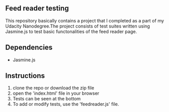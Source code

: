 ## Feed reader testing

This repository basically contains a project that I completed as a part of my Udacity Nanodegree.The project consists of test suites written using Jasmine.js to test basic functonalities of the feed reader page.

## Dependencies
* Jasmine.js

## Instructions
1. clone the repo or download the zip file
2. open the 'index.html' file in your browser
3. Tests can be seen at the bottom
4. To add or modify tests, use the 'feedreader.js' file.
